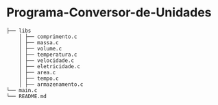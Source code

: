 ﻿# Programa-Conversor-de-Unidades
    
    ├── libs
        │ ├── comprimento.c
        │ ├── massa.c
        │ ├── volume.c
        │ ├── temperatura.c
        │ ├── velocidade.c
        │ ├── eletricidade.c
        │ ├── area.c
        │ ├── tempo.c
        │ ├── armazenamento.c
    └── main.c
    └── README.md
